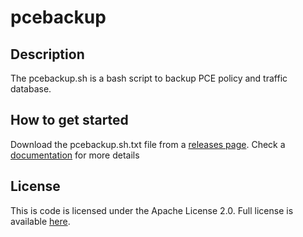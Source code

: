 # pcebackup

## Description
The pcebackup.sh is a bash script to backup PCE policy and traffic database.

## How to get  started

Download the pcebackup.sh.txt file from a  [releases page](https://github.com/edwardtsantos/pcebackup/releases).
Check a [documentation](https://github.com/edwardtsantos/pcebackup/wiki) for more details

## License

This is code is licensed under the Apache License 2.0. Full license is available [here](./LICENSE).

